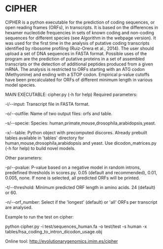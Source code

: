 # CIPHER

CIPHER is a python executable for the prediction of coding sequences, or open reading frames (ORFs), in transcripts. It is based on the differences in hexamer nucleotide frequencies in sets of known coding and non-coding sequences for different species (see Algorithm in the webpage version). It was used for the first time in the analysis of putative coding transcripts identified by ribosome profiling (Ruiz-Orera et al., 2014).  The user should upload a set of DNA sequences in FASTA format. Possible uses of the program are the prediction of putative proteins in a set of assembled transcripts or the detection of additional peptides produced from a given mRNA. The analysis is restricted to ORFs starting with an ATG codon (Methyonine) and ending with a STOP codon. Empirical p-value cutoffs have been precalculated for ORFs of different minimum length in various model species. 


MAIN EXECUTABLE: cipher.py (-h for help)
Required parameters:

-i/--input: Transcript file in FASTA format.

-o/--outfile: Name of two output files: orfs and table.

-s/--specie: Species: human,primate,mouse,drosophila,arabidopsis,yeast.

-x/--table: Python object with precomputed discores. Already prebuilt tables available in 'tables' directory for human,mouse,drosophila,arabidopsis and yeast. Use dicodon_matrices.py (-h for help) to build novel models.

Other parameters:

-p/--pvalue: P-value based on a negative model in random introns, predefined thresholds in scores.py. 0.05 (default and recommended), 0.01, 0.005, none. If none is selected, all predicted ORFs will be printed.

-t/--threshold: Minimum predicted ORF length in amino acids. 24 (default) or 60.

-n/--orf_number: Select if the 'longest' (default) or 'all' ORFs per transcript are analysed.


Example to run the test on cipher:

python cipher.py -i test/sequences_human.fa -o test/test -s human -x tables/hsa_coding_to_intron_dicodon_usage.obj         


Online tool: http://evolutionarygenomics.imim.es/cipher



